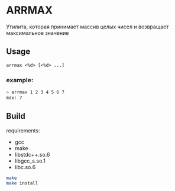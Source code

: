 # ARRMAX

Утилита, которая принимает массив целых чисел и возвращает максимальное значение

## Usage

```
arrmax <%d> [<%d> ...]
```

### example:

```sh
> arrmax 1 2 3 4 5 6 7
max: 7
```

## Build

requirements:
- gcc
- make
- libstdc++.so.6
- libgcc_s.so.1
- libc.so.6

```sh
make
make install
```


